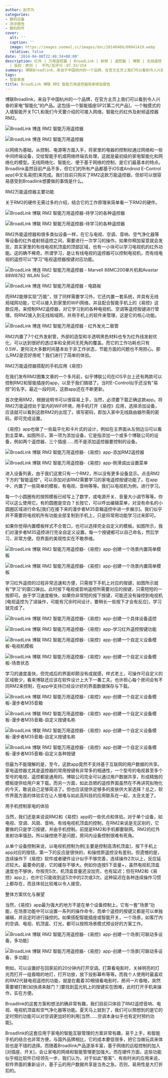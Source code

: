 ```yaml
---
author: 赵宇为
categories:
- 数码设备
- 测评报告
- 数码附件
cover:
  alt: ''
  caption: ''
  image: https://images.soomal.cc/images/doc/20140408/00041419.webp
  relative: false
date: '2014-04-08T22:48:34+08:00'
description: 红外 | 万用遥控器 | BroadLink | 射频 | 遥控器 | 博联 | 无线遥控 | RM2 | 源自：www.soomal.com
  | 版权：原创 |  平均/总评分：07.33/154
summary: 博联Broadlink，来自于中国杭州的一个品牌，在官方主页上我们可以看到令人兴奋的家电“智能化”的产品。这包括一个智能插座SP2[第二代产品]，一个触摸式的入墙智能开关TC1,和我们今天要介绍的可接入网络，智能化的红外及射频遥控器RM2。
tags:
- 智能家居
title: BroadLink 博联 RM2 智能万用遥控器简单体验报告
---
```


博联Broadlink，来自于中国杭州的一个品牌，在官方主页上我们可以看到令人兴奋的家电“智能化”的产品。这包括一个智能插座SP2[第二代产品]，一个触摸式的入墙智能开关TC1,和我们今天要介绍的可接入网络，智能化的红外及射频遥控器RM2。



![BroadLink 博连 RM2 智能万用遥控器](https://images.soomal.cc/images/doc/20140219/00040432_01.webp)



![BroadLink 博连 RM2 智能万用遥控器](https://images.soomal.cc/images/doc/20140219/00040433_01.webp)



以网络为基础，从控制、电源等方面入手，将家里的电器的控制权通过网络和一些中间终端设备，交给智能手机或网络终端去处理，这就是最初级的家电智能化和网络化的模型。无线网络化、智能化、便于基于网络的控制，是它们最基本的特点。Broadlink虽然目前产品不多，但它们的所有产品都基于iOS或Android E-Control app[中文名易控]来完成。我们目前只购买了RM2这款万能遥控器，但却可以很容易感受到Broadlink想要做的事情是什么。



RM2万能遥控器主要功能



关于RM2的硬件无需过多的介绍，结合它的工作原理来简单看一下RM2的硬件。



![BroadLink 博联 RM2 智能万用遥控器-待学习的各种遥控器](https://images.soomal.cc/images/doc/20140408/00041417_01.webp)



![BroadLink 博联 RM2 智能万用遥控器-待学习的各种遥控器](https://images.soomal.cc/images/doc/20140408/00041418_01.webp)



RM2外能遥控器和很多类似设备一样，在它与电视、空调、音响、空气净化器等等设备的红外或射频遥控之间，需要进行一次学习的操作。如果你稍加留意就会发现，其实家里的有线电视机顶盒的顶部区域，也有一小块可以学习电视机的红外功能。这的确不稀奇。所谓学习，是让有线电视的遥控器可以控制电视机，而有线电视的遥控可以”学习“电视遥控器按键对应功能。



![BroadLink 博连 RM2 智能万用遥控器 - Marvell 88MC200单片机和Avastar 88W8782 WLAN SoC](https://images.soomal.cc/images/doc/20140219/00040443.webp)



![BroadLink 博连 RM2 智能万用遥控器 - 电路板](https://images.soomal.cc/images/doc/20140219/00040445.webp)



而RM2能够实现“万能”，除了同样需要学习外，它还内置一套系统，并具有无线局域网功能，它可以接入到家里的WiFi网络，并且配合智能手机上的《易控》这款应用，来控制RM2遥控器，对它学习到的各种电视机、空调等遥控按键进行管理。将RM2接入到无线局域网，并用手机上的软件来管理，这是它的核心功能。



![BroadLink 博连 RM2 智能万用遥控器 - 红外发光二极管](https://images.soomal.cc/images/doc/20140219/00040440.webp)



RM2内置了7个红外发射管，外部的造型和半透明黑色材料也专为红外线发射优化，可以达到很好的透过率和全房间无死角的覆盖。而它的工作功耗也只有0.5W，更何况大多数时间基本处于非工作状态，节能方面的问题也不用担心。那么RM2是否好用呢？我们进行了简单的体验。



RM2万能遥控器搭配的手机应用《易控》



在我们发布RM2图集文章的一个多月前，似乎博联公司在iOS平台上还有两款可以控制RM2和智能插座的app，以至于我们搞错了。当时E-Control似乎还没有“易控”的名字。最近一段时间，这款app还在不断更新。



首次使用RM2，根据说明书可以很容易上手，当然，必须要下载正确这款app。将RM2万能遥控处于室内的WiFi环境，用手机打开《易控》应用，选择添加设备，应该就可以看到这款RM2的出现了。填写密码，即加入家中无线路由器所需的密码，即可完成设置。



《易控》app也做了一些扁平化和卡片式的设计，例如在主界面从左侧边沿可以看到主菜单。如图所示，第一项为添加设备，它是指添加一个或多个博联公司的设备，例如两个遥控器、三个插座……而不是添加遥控器要控制的设备。



![BroadLink 博联 RM2 智能万用遥控器-《易控》app-添加RM2遥控器](https://images.soomal.cc/images/doc/20140408/00041402_01.webp)



![BroadLink 博联 RM2 智能万用遥控器-《易控》app-侧滑调出设置菜单](https://images.soomal.cc/images/doc/20140408/00041403_01.webp)



进入设备列表，由于我们这里只有一个RM2，所以没有更多设备显示。点击RM2下方的”智能遥控“，可以添加对该RM2需要学习的家电遥控按键功能了。在app中，内置了一些简单的模板，有电视、音响等等。我们以电视机为例，进行学习。



每一个小圆圈有的按照模板已经写上了数字，或电源开关、音量大小调节等等。你可以这么使用它。有的圆圈是空白？长按它，可以呼出编辑菜单，对没有命名的小圆圈区域进行命名[我们在接下来的漫步者M35音箱遥控中进一步展示]。我们似乎并不需要将电视机所有功能全部复制到手机上，只是将常用功能学习过来即可。



如果你觉得内置模板样式不合胃口，也可以选择完全自定义的模板。如图所示，我们对漫步者M35遥控进行完全自定义设置。每一个按键都可以自己命名，然后学习，非常方便。但界面的美观性实在不敢恭维。



![BroadLink 博联 RM2 智能万用遥控器-《易控》app-创建一个场景内置简单模板](https://images.soomal.cc/images/doc/20140408/00041408_01.webp)



![BroadLink 博联 RM2 智能万用遥控器-《易控》app-创建一个场景内置简单模板](https://images.soomal.cc/images/doc/20140408/00041409_01.webp)



学习红外遥控的过程非常迅速和方便，只需按下手机上对应的按键，如图所示就有”学习“的窗口弹出。此时按下电视或音响遥控所需要对应的按键，只需短短的一按即可。由于学习速度极快，如果你非常短的按下按键，可能还没有操控到电视机[电视遥控为了误操作，可能有冗余时间设计，要稍长一些按下才会有反应]，学习就完成了。



![BroadLink 博联 RM2 智能万用遥控器-《易控》app-创建一个具体设备遥控](https://images.soomal.cc/images/doc/20140408/00041404_01.webp)



![BroadLink 博联 RM2 智能万用遥控器-《易控》app-学习红外遥控按键功能](https://images.soomal.cc/images/doc/20140408/00041405_01.webp)



![BroadLink 博联 RM2 智能万用遥控器-《易控》app-创建一个自定义设备模板-电视机模板](https://images.soomal.cc/images/doc/20140408/00041415_01.webp)



![BroadLink 博联 RM2 智能万用遥控器-《易控》app-创建一个自定义设备模板-场景状态](https://images.soomal.cc/images/doc/20140408/00041416_01.webp)



学习的速度虽快，但完成后的界面却颇没有成就感，样式老土，可操作可自定义的区域极少，看来博联还应该在软件设计上大下一番工夫。也许担心每个房间会有不同RM2来控制，在app中支持已经设计好的界面数据保存与下载。



![BroadLink 博联 RM2 智能万用遥控器-《易控》app-创建一个自定义设备模板-漫步者M35音箱](https://images.soomal.cc/images/doc/20140408/00041411_01.webp)



![BroadLink 博联 RM2 智能万用遥控器-《易控》app-创建一个自定义设备模板-漫步者M35音箱-自定义按键名称](https://images.soomal.cc/images/doc/20140408/00041412_01.webp)



![BroadLink 博联 RM2 智能万用遥控器-《易控》app-创建一个自定义设备模板-漫步者M35音箱-自定义按键名称](https://images.soomal.cc/images/doc/20140408/00041413_01.webp)



![BroadLink 博联 RM2 智能万用遥控器-《易控》app-创建一个自定义设备模板-漫步者M35音箱-自定义各种按键](https://images.soomal.cc/images/doc/20140408/00041414_01.webp)



但最为不能理解的是，至今，这款app竟然不支持基于互联网的用户数据的共享。家电遥控器尤其是遥控器的常用按键有非常多的相通性，一个型号的电视甚至多个型号的电视，遥控都是通用的。博联公司完全可以通过用户数据共享，形成精致的模板提供给用户来下载。而另一方面，如此丑陋的遥控界面虽然在不再讲究拟物化的今天，敢说自己足够简洁了。但也应该提供足够多的皮肤供大家选择？总之，软件界面方面的体验实在让人很难与如此高科技的应用联系在一起，太丑太差了。



用手机控制家电的体验



当然，我们还是来说说RM2和《易控》app的一些优点和体验。对于单个设备，如电视、空调、风扇、音响、有线电视机顶盒的控制，在RM2来说是无区别的，它要做的只是学习按键，并由手机控制。前提是RM2和手机都要联网。RM2的红外发射功率强劲，所以操控绝不是问题，房间内设备控制很难有死角。



从单个设备控制来说，以电视机控制为例[主要是控制高清机顶盒]，按下手机上app对应的按钮，第一下的反应是很快的，和操控原遥控没有差别。但遗憾的是，连续操作下《易控》软件或者硬件设计似乎不够完善，连续操作2次以上，反应延迟较大。最要命的是，它的缓存不够大。例如你连按5下音量+，虽然电视机顶盒速度也不够快，你按完5次，机顶盒音量还没加完，也有延迟；但在RM2和《易控》app上，也许它只能收到这5次中的2次或3次。这种延迟在各种连续操作习惯上都存在，而且体验比较难以令人接受。



整体方案优化与展望



当然，《易控》app最为强大的地方不是在单个设备控制上。它有一套”场景“功能，在场景功能中可以设置一系列的操作命令，而单个遥控的按键又都是可以单独编辑，并且定时进行操控的。如果搭配智能插座或智能开关，一个场景，如客厅内的空调、电视、机顶盒、灯光，都可以按照场景模式预设好的方案工作。



![BroadLink 博联 RM2 智能万用遥控器-《易控》app-创建一个场景[可联动多设备，多功能]](https://images.soomal.cc/images/doc/20140408/00041406_01.webp)



![BroadLink 博联 RM2 智能万用遥控器-《易控》app-创建一个场景[可联动多设备，多功能]](https://images.soomal.cc/images/doc/20140408/00041407_01.webp)



例如，可以设置好在回家前的20分钟内打开空调。打算看电影时，关掉明亮的灯光而打开一组昏暗的地灯，打开功放，放下投影幕布等等。而我个人使用时最喜欢的RM2代替电视遥控的功能，就是在戴着3D眼镜看电影时，房间一片昏暗，突然需要被打断[如快递来敲门？]要找到蓝光机上的按键实在困难，此时打开手机来操作，实在方便。



Broadlink的这套方案和想法的确非常有趣，我们目前只体验了RM2遥控音响、电视、电视机顶盒和空气净化器等功能。夏天马上就到了，我们可以预想到的是它的定时预约功能可以对空调更加好的利用[当然……空调本身似乎也有定时预约功能]。



Broadlink的这套应用于家电的智能互联管理的方案非常有趣，易于上手，和智能手机的结合也非常方便。与国外品牌相比，它的成本要低很多，把它当做玩具来体验也是不错的选择。而随着Broadlink产品逐渐丰富，基于网络的远程控制的加入[对插座、开关]，会让家电的网络和智能管理更加强大。而在硬件方面，这些功能似乎相比软件已经领先一步，我们认为，对于如此”极客“、有些时尚的应用来说，软件界面的重新设计，基于云的用户数据共享是当务之急。否则，易用性是大打折扣的。
